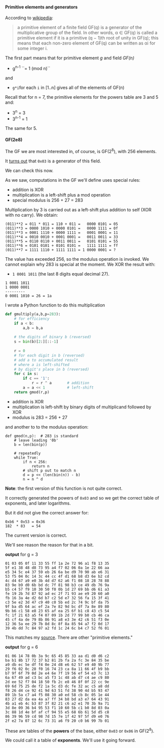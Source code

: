 #### Primitive elements and generators

According to [wikipedia](https://en.wikipedia.org/wiki/Primitive_element_(finite_field)):

> a primitive element of a finite field GF(q) is a generator of the multiplicative group of the field. In other words, α ∈ GF(q) is called a primitive element if it is a primitive (q − 1)th root of unity in GF(q); this means that each non-zero element of GF(q) can be written as αi for some integer i.
> 

The first part means that for primitive element *g* and field *GF(n)* 

- <p> g<sup>n-1</sup> ``= 1 (mod n)``</p>

and

- ``g*i``for each ``i`` in [1..n] gives all of the elements of GF(n)

Recall that for n = 7, the primitive elements for the powers table are 3 and 5 and:

- 3<sup>n</sup> = 3
- 3<sup>n-1</sup> = 1

The same for 5.

#### GF(2e8)

The GF we are most interested in, of course, is GF(2<sup>8</sup>), with 256 elements.

It [turns out](http://www.cs.utsa.edu/~wagner/laws/FFM.html) that ``0x03`` is a generator of this field.

We can check this now.

As we saw, computations in the GF we'll define uses special rules:

- addition is XOR 
- multiplication is a left-shift plus a mod operation
- special modulus is 256 + 27 = 283

Multiplication by 3 is carried out as a left-shift plus addition to self (XOR with no carry). We obtain:

```
(011)**2 = 011 * 011 = 110 + 011 =   0000 0101 = 05
(011)**3 = 0000 1010 + 0000 0101 =   0000 1111 = 0f
(011)**3 = 0001 1110 + 0000 1111 =   0001 0001 = 11
(011)**4 = 0010 0010 + 0001 0001 =   0011 0011 = 33
(011)**5 = 0110 0110 + 0011 0011 =   0101 0101 = 55
(011)**6 = 0101 0101 + 0101 0101 =   1111 1111 = ff
(011)**7 = 1111 1110 + 1111 1111 = 1 0000 0001 = ?
```
The value has exceeded 256, so the modulus operation is invoked.  We cannot explain why 283 is special at the moment.  We XOR the result with:

- ``1 0001 1011`` (the last 8 digits equal decimal 27).

```
1 0001 1011
1 0000 0001
---------
0 0001 1010 = 26 = 1a
```

I wrote a Python function to do this multiplication

```python
def gmultiply(a,b,p=283):
    # for efficiency
    if a < b:
        a,b = b,a
        
    # the digits of binary b (reversed)
    s = bin(b)[2:][::-1]
    
    r = 0
    # for each digit in b (reversed)
    # add a to accumulated result
    # where a is left-shifted 
    # by digit's place in b (reversed)
    for c in s:
        if c == '1':
            r = r ^ a       # addition
        a = a << 1          # left-shift
    return gmod(r,p)
```

- addition is XOR
- multiplication is left-shift by binary digits of multiplicand followed by XOR
- modulus is 283 = 256 + 27

and another to to the modulus operation:

```
def gmod(n,p):  # 283 is standard
    # leave leading '0b'
    b = len(bin(p))
    
    # repeatedly
    while True:
        if n < 256:
            return n
        # shift p out to match n
        d = p << (len(bin(n)) - b)
        n = n ^ d
```

**Note**:  the first version of this function is not quite correct.  

It correctly generated the powers of ``0x03`` and so we get the correct table of exponents, and later logarithms.  

But it did not give the correct answer for:

```
0xb6 * 0x53 = 0x36
182  * 83   = 54
```

The current version is correct.

We'll see reason the reason for that in a bit.

**output** for g = 3

```
01 03 05 0f 11 33 55 ff 1a 2e 72 96 a1 f8 13 35
5f e1 38 48 d8 73 95 a4 f7 02 06 0a 1e 22 66 aa
e5 34 5c e4 37 59 eb 26 6a be d9 70 90 ab e6 31
53 f5 04 0c 14 3c 44 cc 4f d1 68 b8 d3 6e b2 cd
4c d4 67 a9 e0 3b 4d d7 62 a6 f1 08 18 28 78 88
83 9e b9 d0 6b bd dc 7f 81 98 b3 ce 49 db 76 9a
b5 c4 57 f9 10 30 50 f0 0b 1d 27 69 bb d6 61 a3
fe 19 2b 7d 87 92 ad ec 2f 71 93 ae e9 20 60 a0
fb 16 3a 4e d2 6d b7 c2 5d e7 32 56 fa 15 3f 41
c3 5e e2 3d 47 c9 40 c0 5b ed 2c 74 9c bf da 75
9f ba d5 64 ac ef 2a 7e 82 9d bc df 7a 8e 89 80
9b b6 c1 58 e8 23 65 af ea 25 6f b1 c8 43 c5 54
fc 1f 21 63 a5 f4 07 09 1b 2d 77 99 b0 cb 46 ca
45 cf 4a de 79 8b 86 91 a8 e3 3e 42 c6 51 f3 0e
12 36 5a ee 29 7b 8d 8c 8f 8a 85 94 a7 f2 0d 17
39 4b dd 7c 84 97 a2 fd 1c 24 6c b4 c7 52 f6 01
```

This matches my [source](http://www.cs.utsa.edu/~wagner/laws/FFM.html).  There are other "primitive elements."  

**output** for g = 6

```
01 06 14 78 0b 3a 9c 65 45 85 33 aa d1 d0 d6 c2
ba b1 8b 17 72 37 b2 81 2b fa 2a fc 3e 84 35 be
a9 db ec 5e df f4 0e 24 d8 e6 62 57 e9 40 9b 77
29 f6 02 0c 28 f0 16 74 23 ca 8a 11 66 4f b9 bb
b7 9f 6f 79 0d 2e e4 6e 7f 19 56 ef 54 e3 7c 13
6a 67 49 ad c3 bc a5 f3 1c 48 ab d7 c4 ae c9 80
2d ee 52 f7 04 18 50 fb 2c e8 46 8f 0f 22 cc 9e
69 6d 75 25 de f2 1a 5c d3 dc fe 32 ac c5 a8 dd
f8 26 d4 ce 92 41 9d 63 51 fd 38 90 4d b5 93 47
89 1b 5a c7 a4 f5 08 30 a0 ed 58 cb 8c 05 1e 44
83 27 d2 da ea 4a a7 ff 34 b8 bd a3 e7 64 43 91
4b a1 eb 4c b3 87 3f 82 21 c6 a2 e1 70 3b 9a 71
3d 8e 09 36 b4 95 53 f1 10 60 5b c1 b0 8d 03 0a
3c 88 1d 4e bf af cf 94 55 e5 68 6b 61 5d d5 c8
86 39 96 59 cd 98 7d 15 7e 1f 42 97 5f d9 e0 76
2f e2 7a 07 12 6c 73 31 a6 f9 20 c0 b6 99 7b 01
```

These are tables of the **powers** of the base, either ``0x03``  or ``0x06`` in GF(2<sup>8</sup>).

We could call it a table of **exponents**.  We'll use it going forward.  